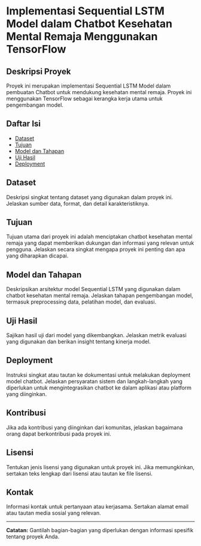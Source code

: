 # Implementasi Sequential LSTM Model dalam Chatbot Kesehatan Mental Remaja Menggunakan TensorFlow

## Deskripsi Proyek
Proyek ini merupakan implementasi Sequential LSTM Model dalam pembuatan Chatbot untuk mendukung kesehatan mental remaja. Proyek ini menggunakan TensorFlow sebagai kerangka kerja utama untuk pengembangan model.

## Daftar Isi
- [Dataset](#dataset)
- [Tujuan](#tujuan)
- [Model dan Tahapan](#model-dan-tahapan)
- [Uji Hasil](#uji-hasil)
- [Deployment](#deployment)

## Dataset
  Deskripsi singkat tentang dataset yang digunakan dalam proyek ini. Jelaskan sumber data, format, dan detail karakteristiknya.

## Tujuan
  Tujuan utama dari proyek ini adalah menciptakan chatbot kesehatan mental remaja yang dapat memberikan dukungan dan informasi yang relevan untuk pengguna. Jelaskan secara singkat mengapa proyek ini penting dan apa yang diharapkan dicapai.

## Model dan Tahapan
  Deskripsikan arsitektur model Sequential LSTM yang digunakan dalam chatbot kesehatan mental remaja. Jelaskan tahapan pengembangan model, termasuk preprocessing data, pelatihan model, dan evaluasi.

## Uji Hasil
  Sajikan hasil uji dari model yang dikembangkan. Jelaskan metrik evaluasi yang digunakan dan berikan insight tentang kinerja model.

## Deployment
  Instruksi singkat atau tautan ke dokumentasi untuk melakukan deployment model chatbot. Jelaskan persyaratan sistem dan langkah-langkah yang diperlukan untuk mengintegrasikan chatbot ke dalam aplikasi atau platform yang diinginkan.

## Kontribusi
  Jika ada kontribusi yang diinginkan dari komunitas, jelaskan bagaimana orang dapat berkontribusi pada proyek ini.

## Lisensi
  Tentukan jenis lisensi yang digunakan untuk proyek ini. Jika memungkinkan, sertakan teks lengkap dari lisensi atau tautan ke file lisensi.

## Kontak
  Informasi kontak untuk pertanyaan atau kerjasama. Sertakan alamat email atau tautan media sosial yang relevan.

---

**Catatan:** Gantilah bagian-bagian yang diperlukan dengan informasi spesifik tentang proyek Anda.
